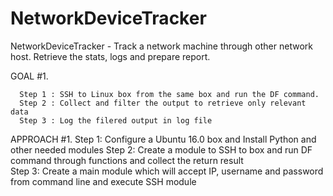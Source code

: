 # NetworkDeviceTracker
NetworkDeviceTracker - Track a network machine through other network host. Retrieve the stats, logs and prepare report. 


GOAL #1. 

      Step 1 : SSH to Linux box from the same box and run the DF command. 
      Step 2 : Collect and filter the output to retrieve only relevant data
      Step 3 : Log the filered output in log file
      
 APPROACH #1.
      Step 1:  Configure a Ubuntu 16.0 box and Install Python and other needed modules
      Step 2:  Create a module to SSH to box and run DF command through functions and collect the return result  
      Step 3:  Create a main module which will accept IP, username and password from command line and execute SSH module 
      
        

    
